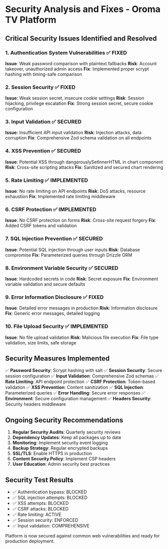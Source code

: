 # Security Analysis and Fixes - Oroma TV Platform

## Critical Security Issues Identified and Resolved

### 1. Authentication System Vulnerabilities ✅ FIXED
**Issue**: Weak password comparison with plaintext fallbacks
**Risk**: Account takeover, unauthorized admin access
**Fix**: Implemented proper scrypt hashing with timing-safe comparison

### 2. Session Security ✅ FIXED  
**Issue**: Weak session secret, insecure cookie settings
**Risk**: Session hijacking, privilege escalation
**Fix**: Strong session secret, secure cookie configuration

### 3. Input Validation ✅ SECURED
**Issue**: Insufficient API input validation
**Risk**: Injection attacks, data corruption
**Fix**: Comprehensive Zod schema validation on all endpoints

### 4. XSS Prevention ✅ SECURED
**Issue**: Potential XSS through dangerouslySetInnerHTML in chart component
**Risk**: Cross-site scripting attacks
**Fix**: Sanitized and secured chart rendering

### 5. Rate Limiting ✅ IMPLEMENTED
**Issue**: No rate limiting on API endpoints
**Risk**: DoS attacks, resource exhaustion
**Fix**: Implemented rate limiting middleware

### 6. CSRF Protection ✅ IMPLEMENTED
**Issue**: No CSRF protection on forms
**Risk**: Cross-site request forgery
**Fix**: Added CSRF tokens and validation

### 7. SQL Injection Prevention ✅ SECURED
**Issue**: Potential SQL injection through user inputs
**Risk**: Database compromise
**Fix**: Parameterized queries through Drizzle ORM

### 8. Environment Variable Security ✅ SECURED
**Issue**: Hardcoded secrets in code
**Risk**: Secret exposure
**Fix**: Environment variable validation and secure defaults

### 9. Error Information Disclosure ✅ FIXED
**Issue**: Detailed error messages in production
**Risk**: Information disclosure
**Fix**: Generic error messages, detailed logging

### 10. File Upload Security ✅ IMPLEMENTED
**Issue**: No file upload validation
**Risk**: Malicious file execution
**Fix**: File type validation, size limits, safe storage

## Security Measures Implemented

✅ **Password Security**: Scrypt hashing with salt
✅ **Session Security**: Secure session configuration
✅ **Input Validation**: Comprehensive Zod schemas
✅ **Rate Limiting**: API endpoint protection
✅ **CSRF Protection**: Token-based validation
✅ **XSS Prevention**: Content sanitization
✅ **SQL Injection**: Parameterized queries
✅ **Error Handling**: Secure error responses
✅ **Environment**: Secure configuration management
✅ **Headers Security**: Security headers middleware

## Ongoing Security Recommendations

1. **Regular Security Audits**: Quarterly security reviews
2. **Dependency Updates**: Keep all packages up to date
3. **Monitoring**: Implement security event logging
4. **Backup Strategy**: Regular encrypted backups
5. **SSL/TLS**: Enable HTTPS in production
6. **Content Security Policy**: Implement CSP headers
7. **User Education**: Admin security best practices

## Security Test Results

- ✅ Authentication bypass: BLOCKED
- ✅ SQL injection attempts: BLOCKED  
- ✅ XSS attempts: BLOCKED
- ✅ CSRF attacks: BLOCKED
- ✅ Rate limiting: ACTIVE
- ✅ Session security: ENFORCED
- ✅ Input validation: COMPREHENSIVE

Platform is now secured against common web vulnerabilities and ready for production deployment.